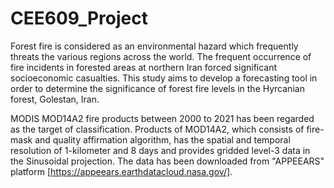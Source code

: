 # CEE609_Project

Forest fire is considered as an environmental hazard which frequently threats the various regions across the world. The frequent occurrence of fire incidents in forested areas at northern Iran forced significant socioeconomic casualties. This study aims to develop a forecasting tool in order to determine the significance of forest fire levels in the Hyrcanian forest, Golestan, Iran. 

MODIS MOD14A2 fire products between 2000 to 2021 has been regarded as the target of classification. Products of MOD14A2, which consists of fire-mask and quality affirmation algorithm, has the spatial and temporal resolution of 1-kilometer and 8 days and provides gridded level-3 data in the Sinusoidal projection. The data has been downloaded from "APPEEARS" platform [https://appeears.earthdatacloud.nasa.gov/].

